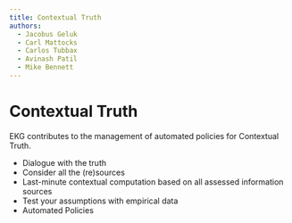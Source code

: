 ```yaml
---
title: Contextual Truth
authors:
  - Jacobus Geluk
  - Carl Mattocks
  - Carlos Tubbax
  - Avinash Patil
  - Mike Bennett
---
```

# Contextual Truth

EKG contributes to the management of automated policies for Contextual Truth.

<!--summary-start-->
- Dialogue with the truth
- Consider all the (re)sources
- Last-minute contextual computation based on all assessed information sources
- Test your assumptions with empirical data
- Automated Policies
<!--summary-end-->

